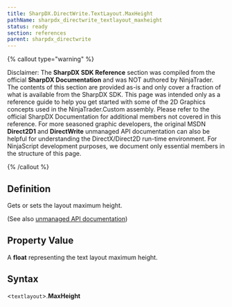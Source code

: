 ```yaml
---
title: SharpDX.DirectWrite.TextLayout.MaxHeight
pathName: sharpdx_directwrite_textlayout_maxheight
status: ready
section: references
parent: sharpdx_directwrite
---
```


{% callout type="warning" %}

Disclaimer: The **SharpDX SDK Reference** section was compiled from the official **SharpDX Documentation** and was NOT authored by NinjaTrader. The contents of this section are provided as-is and only cover a fraction of what is available from the SharpDX SDK. This page was intended only as a reference guide to help you get started with some of the 2D Graphics concepts used in the NinjaTrader.Custom assembly. Please refer to the official SharpDX Documentation for additional members not covered in this reference. For more seasoned graphic developers, the original MSDN **Direct2D1** and **DirectWrite** unmanaged API documentation can also be helpful for understanding the DirectX/Direct2D run-time environment. For NinjaScript development purposes, we document only essential members in the structure of this page.

{% /callout %}

## Definition

Gets or sets the layout maximum height.

(See also [unmanaged API documentation](https://msdn.microsoft.com/en-us/library/dd316776.aspx))

## Property Value

A **float** representing the text layout maximum height.

## Syntax

<`textlayout`>.**MaxHeight**
